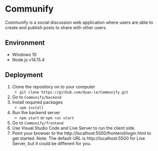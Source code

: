 # Communify

Communify is a social discussion web application where users are able to create and publish posts to share with other users.

## Environment
 - Windows 10
 - Node.js v14.15.4

## Deployment
1.	Clone the repository on to your computer
    - `git clone https://github.com/duan-le/Communify.git`
2.	Go to `Communify/backend`
3.	Install required packages
    - `npm install`
4.	Run the backend server
    - `npm start` or `npm run start`
5.	Go to `Communify/frontend`
6.	Use Visual Studio Code and Live Server to run the client side. 
7.	Point your browser to the http://localhost:5500/frontend/login.html to get started. Note: The default URL is http://localhost:5500 for Live Server, but it could be different for you.
